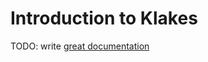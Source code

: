 # Introduction to Klakes

TODO: write [great documentation](http://jacobian.org/writing/what-to-write/)
